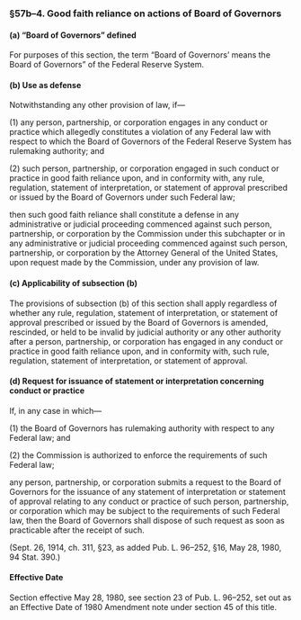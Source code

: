 ### §57b–4. Good faith reliance on actions of Board of Governors ###

#### (a) “Board of Governors” defined ####

For purposes of this section, the term “Board of Governors’ means the Board of Governors” of the Federal Reserve System.

#### (b) Use as defense ####

Notwithstanding any other provision of law, if—

(1) any person, partnership, or corporation engages in any conduct or practice which allegedly constitutes a violation of any Federal law with respect to which the Board of Governors of the Federal Reserve System has rulemaking authority; and

(2) such person, partnership, or corporation engaged in such conduct or practice in good faith reliance upon, and in conformity with, any rule, regulation, statement of interpretation, or statement of approval prescribed or issued by the Board of Governors under such Federal law;

then such good faith reliance shall constitute a defense in any administrative or judicial proceeding commenced against such person, partnership, or corporation by the Commission under this subchapter or in any administrative or judicial proceeding commenced against such person, partnership, or corporation by the Attorney General of the United States, upon request made by the Commission, under any provision of law.

#### (c) Applicability of subsection (b) ####

The provisions of subsection (b) of this section shall apply regardless of whether any rule, regulation, statement of interpretation, or statement of approval prescribed or issued by the Board of Governors is amended, rescinded, or held to be invalid by judicial authority or any other authority after a person, partnership, or corporation has engaged in any conduct or practice in good faith reliance upon, and in conformity with, such rule, regulation, statement of interpretation, or statement of approval.

#### (d) Request for issuance of statement or interpretation concerning conduct or practice ####

If, in any case in which—

(1) the Board of Governors has rulemaking authority with respect to any Federal law; and

(2) the Commission is authorized to enforce the requirements of such Federal law;

any person, partnership, or corporation submits a request to the Board of Governors for the issuance of any statement of interpretation or statement of approval relating to any conduct or practice of such person, partnership, or corporation which may be subject to the requirements of such Federal law, then the Board of Governors shall dispose of such request as soon as practicable after the receipt of such.

(Sept. 26, 1914, ch. 311, §23, as added Pub. L. 96–252, §16, May 28, 1980, 94 Stat. 390.)

#### Effective Date ####

Section effective May 28, 1980, see section 23 of Pub. L. 96–252, set out as an Effective Date of 1980 Amendment note under section 45 of this title.
